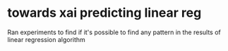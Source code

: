 # towards xai predicting linear reg
 Ran experiments to find if it's possible to find any pattern in the results of linear regression algorithm
